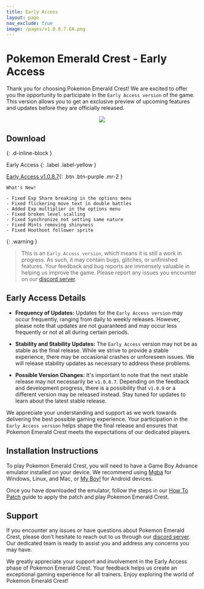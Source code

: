 ```yaml
---
title: Early Access
layout: page
nav_exclude: true
image: /pages/v1.0.8.7.EA.png
---
```

# **Pokemon Emerald Crest - Early Access**

Thank you for choosing Pokemon Emerald Crest! We are excited to offer you the opportunity to participate in the `Early Access version` of the game. This version allows you to get an exclusive preview of upcoming features and updates before they are officially released.

<p align="center">
<img src="https://media.discordapp.net/attachments/1101397974313074708/1127584844751315004/Adobe_Express_20230709_1829050_1.png" />
</p>

## **Download**
{: .d-inline-block }

Early Access 
{: .label .label-yellow }

[Early Access v1.0.8.7](){: .btn .btn-purple .mr-2 }
```
What's New!

- Fixed Exp Share breaking in the options menu
- Fixed flickering move text in double battles
- Added Exp multiplier in the options menu
- Fixed broken level scalling
- Fixed Synchronize not setting same nature
- Fixed Mints removing shinyness
- Fixed Hoothoot follower sprite
```

{: .warning }
> This is an `Early Access version`, which means it is still a work in progress. As such, it may contain bugs, glitches, or unfinished features. Your feedback and bug reports are immensely valuable in helping us improve the game. Please report any issues you encounter on our [discord server].

## Early Access Details

- **Frequency of Updates:** Updates for the `Early Access version` may occur frequently, ranging from daily to weekly releases. However, please note that updates are not guaranteed and may occur less frequently or not at all during certain periods.

- **Stability and Stability Updates:** The `Early Access` version may not be as stable as the final release. While we strive to provide a stable experience, there may be occasional crashes or unforeseen issues. We will release stability updates as necessary to address these problems.

- **Possible Version Changes:** It's important to note that the next stable release may not necessarily be `v1.0.8.7`. Depending on the feedback and development progress, there is a possibility that `v1.0.9` or a different version may be released instead. Stay tuned for updates to learn about the latest stable release.

We appreciate your understanding and support as we work towards delivering the best possible gaming experience. Your participation in the `Early Access version` helps shape the final release and ensures that Pokemon Emerald Crest meets the expectations of our dedicated players.

## Installation Instructions

To play Pokemon Emerald Crest, you will need to have a Game Boy Advance emulator installed on your device. We recommend using [Mgba](https://mgba.io/downloads.html) for Windows, Linux, and Mac, or [My Boy!](https://play.google.com/store/apps/details?id=com.fastemulator.gba) for Android devices.

Once you have downloaded the emulator, follow the steps in our [How To Patch](https://romhackstudios.github.io/pages/howtopatch.html) guide to apply the patch and play Pokemon Emerald Crest.

## Support

If you encounter any issues or have questions about Pokemon Emerald Crest, please don't hesitate to reach out to us through our [discord server]. Our dedicated team is ready to assist you and address any concerns you may have.

We greatly appreciate your support and involvement in the Early Access phase of Pokemon Emerald Crest. Your feedback helps us create an exceptional gaming experience for all trainers. Enjoy exploring the world of Pokemon Emerald Crest!

[discord server]: https://discord.gg/aaghat-s-server-965900074532081674 

<script src='https://storage.ko-fi.com/cdn/scripts/overlay-widget.js'></script>
<script>
  kofiWidgetOverlay.draw('aaghatislive', {
    'type': 'floating-chat',
    'floating-chat.donateButton.text': 'Support Us',
    'floating-chat.donateButton.background-color': '#ff5f5f',
    'floating-chat.donateButton.text-color': '#fff'
  });
</script>

